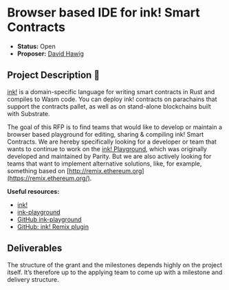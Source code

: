# Browser based IDE for ink! Smart Contracts 

* **Status:** Open
* **Proposer:** [David Hawig](https://github.com/Noc2)

## Project Description :page_facing_up:  

[ink!](https://github.com/paritytech/ink) is a domain-specific language for writing smart contracts in Rust and compiles to Wasm code. You can deploy ink! contracts on parachains that support the contracts pallet, as well as on stand-alone blockchains built with Substrate.

The goal of this RFP is to find teams that would like to develop or maintain a browser based playground for editing, sharing & compiling ink! Smart Contracts. We are hereby specifically looking for a developer or team that wants to continue to work on the [ink! Playground](https://github.com/paritytech/ink-playground), which was originally developed and maintained by Parity. But we are also actively looking for teams that want to implement alternative solutions, like, for example, something based on [http://remix.ethereum.org](https://remix.ethereum.org/). 

**Useful resources:**
- [ink!](https://use.ink/)
- [ink-playground](https://ink-playground.substrate.io)
- [GitHub ink-playground](https://github.com/paritytech/ink-playground)
- [GitHub: ink! Remix plugin](https://github.com/blockchain-it-hr/ink-remix-plugin)

## Deliverables

The structure of the grant and the milestones depends highly on the project itself. It’s therefore up to the applying team to come up with a milestone and delivery structure. 


